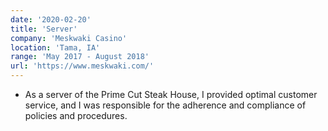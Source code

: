 ```yaml
---
date: '2020-02-20'
title: 'Server'
company: 'Meskwaki Casino'
location: 'Tama, IA'
range: 'May 2017 - August 2018'
url: 'https://www.meskwaki.com/'
---
```


- As a server of the Prime Cut Steak House, I provided optimal customer service, and I was responsible for the adherence and compliance of policies and procedures.
